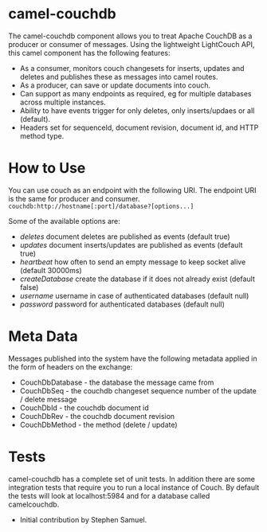 camel-couchdb
==========

The camel-couchdb component allows you to treat Apache CouchDB as a producer or consumer of messages. Using the lightweight LightCouch API, this camel component has the following features:

* As a consumer, monitors couch changesets for inserts, updates and deletes and publishes these as messages into camel routes.
* As a producer, can save or update documents into couch.
* Can support as many endpoints as required, eg for multiple databases across multiple instances.
* Ability to have events trigger for only deletes, only inserts/updaes or all (default).
* Headers set for sequenceId, document revision, document id, and HTTP method type.

How to Use
==========

You can use couch as an endpoint with the following URI. The endpoint URI is the same for producer and consumer.
`couchdb:http://hostname[:port]/database?[options...]`

Some of the available options are:

* _deletes_ document deletes are published as events (default true)
* _updates_ document inserts/updates are published as events (default true)
* _heartbeat_ how often to send an empty message to keep socket alive (default 30000ms)
* _createDatabase_ create the database if it does not already exist (default false)
* _username_ username in case of authenticated databases (default null)
* _password_ password for authenticated databases (default null)

Meta Data
=========

Messages published into the system have the following metadata applied in the form of headers on the exchange:

* CouchDbDatabase - the database the message came from
* CouchDbSeq - the couchdb changeset sequence number of the update / delete message
* CouchDbId - the couchdb document id
* CouchDbRev - the couchdb document revision
* CouchDbMethod - the method (delete / update)

Tests
=====

camel-couchdb has a complete set of unit tests. In addition there are some integration tests that require you to run a local instance of Couch. By default the tests will look at localhost:5984 and for a database called camelcouchdb.

- Initial contribution by Stephen Samuel.